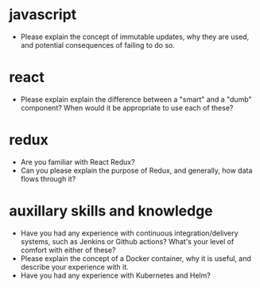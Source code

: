 # javascript

- Please explain the concept of immutable updates, why they are used, and potential consequences of failing to do so.

# react

- Please explain explain the difference between a "smart" and a "dumb" component? When would it be appropriate to use each of these?

# redux

- Are you familiar with React Redux?
- Can you please explain the purpose of Redux, and generally, how data flows through it?

# auxillary skills and knowledge

- Have you had any experience with continuous integration/delivery systems, such as Jenkins or Github actions? What's your level of comfort with either of these?
- Please explain the concept of a Docker container, why it is useful, and describe your experience with it.
- Have you had any experience with Kubernetes and Helm?
